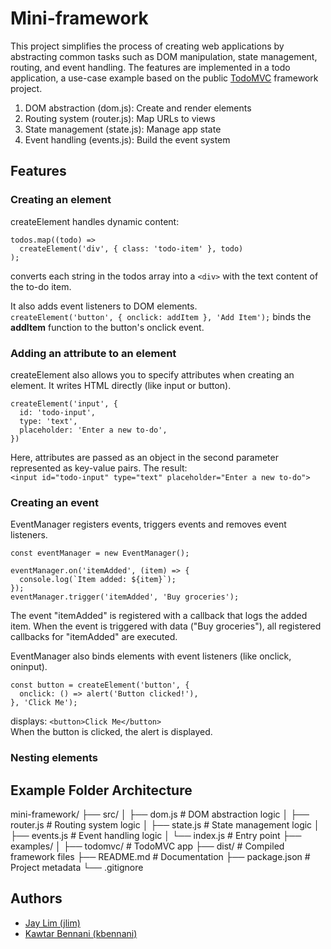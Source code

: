 # Mini-framework

This project simplifies the process of creating web applications by abstracting common tasks such as DOM manipulation, state management, routing, and event handling. The features are implemented in a todo application, a use-case example based on the public [TodoMVC](https://todomvc.com/) framework project.

1. DOM abstraction (dom.js): Create and render elements
2. Routing system (router.js): Map URLs to views
3. State management (state.js): Manage app state
4. Event handling (events.js): Build the event system

## Features
### Creating an element
createElement handles dynamic content: 
```
todos.map((todo) =>
  createElement('div', { class: 'todo-item' }, todo)
);
 ```
 converts each string in the todos array into a `<div>` with the text content of the to-do item.

It also adds event listeners to DOM elements.</br>
`createElement('button', { onclick: addItem }, 'Add Item');` binds the **addItem** function to the button's onclick event. 


### Adding an attribute to an element
createElement also allows you to specify attributes when creating an element. 
It writes HTML directly (like input or button).
```
createElement('input', {
  id: 'todo-input',
  type: 'text',
  placeholder: 'Enter a new to-do',
})
```
Here, attributes are passed as an object in the second parameter represented as key-value pairs.
The result:</br>```<input id="todo-input" type="text" placeholder="Enter a new to-do">```

### Creating an event
EventManager registers events, triggers events and removes event listeners.

```
const eventManager = new EventManager();

eventManager.on('itemAdded', (item) => {
  console.log(`Item added: ${item}`);
});
eventManager.trigger('itemAdded', 'Buy groceries');
```
The event "itemAdded" is registered with a callback that logs the added item.
When the event is triggered with data ("Buy groceries"), all registered callbacks for "itemAdded" are executed.


EventManager also binds elements with event listeners (like onclick, oninput).
```
const button = createElement('button', {
  onclick: () => alert('Button clicked!'),
}, 'Click Me');
```

displays: ```<button>Click Me</button>```</br>
When the button is clicked, the alert is displayed.


### Nesting elements 


## Example Folder Architecture

mini-framework/
├── src/
│   ├── dom.js          # DOM abstraction logic
│   ├── router.js       # Routing system logic
│   ├── state.js        # State management logic
│   ├── events.js       # Event handling logic
│   └── index.js        # Entry point
├── examples/
│   ├── todomvc/        # TodoMVC app
├── dist/               # Compiled framework files
├── README.md           # Documentation
├── package.json        # Project metadata
└── .gitignore


## Authors
- [Jay Lim (jlim)](https://01.kood.tech/git/jlim)
- [Kawtar Bennani (kbennani)](https://01.kood.tech/git/kbennani)